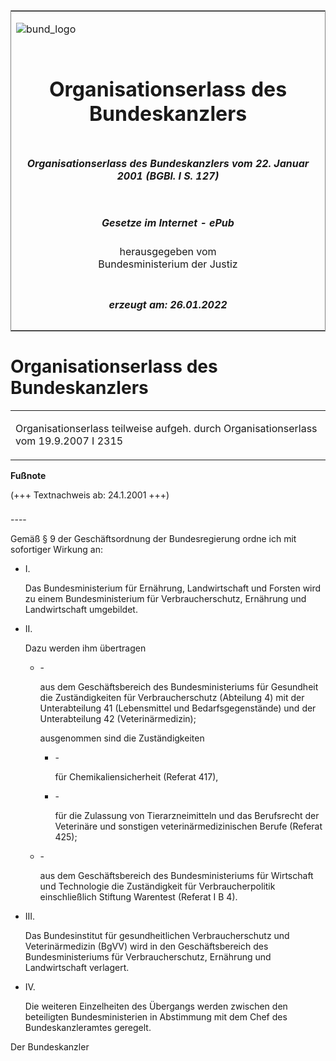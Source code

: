 <span id="DECKBLATT.html"></span>

<table border="0" frame="border" width="100%">

<tr valign="top">

<td align="left">

![bund\_logo](BfJ_2021_Web_de_de.gif)

</td>

<td align="right">

 

</td>

</tr>

<tr align="center" valign="middle">

<td colspan="2">

# Organisationserlass des Bundeskanzlers

</td>

</tr>

<tr align="center" valign="middle">

<td colspan="2">

##### Organisationserlass des Bundeskanzlers vom 22. Januar 2001 (BGBl. I S. 127)

</td>

</tr>

<tr align="center" valign="middle">

<td colspan="2">

  
  

##### Gesetze im Internet - ePub  
  
herausgegeben vom  
Bundesministerium der Justiz

</td>

</tr>

<tr align="center" valign="bottom">

<td colspan="2">

  
  

##### erzeugt am: 26.01.2022

</td>

</tr>

</table>

<span id="BJNR012700001.html"></span>

# Organisationserlass des Bundeskanzlers

<div>

<div class="jnhtml">

<table width="100%">

<colgroup>

<col width="10%">

</col>

<col width="90%">

</col>

</colgroup>

<tr>

<td class="StandkommentarAufh" colspan="2">

Organisationserlass teilweise aufgeh. durch Organisationserlass vom
19.9.2007 I 2315

</div>

</div>

</td>

</tr>

</table>

</div>

</div>

<div>

  
**Fußnote**

<div class="jnhtml">

<div>

<div class="jurAbsatz">

(+++ Textnachweis ab: 24.1.2001 +++)

</div>

</div>

</div>

</div>

<span id="BJNR012700001BJNE000100305.html"></span>

###   
\----

<div>

<div class="jnhtml">

<div>

<div class="jurAbsatz">

Gemäß § 9 der Geschäftsordnung der Bundesregierung ordne ich mit
sofortiger Wirkung an:

  - I.
    
    <div style="">
    
    Das Bundesministerium für Ernährung, Landwirtschaft und Forsten wird
    zu einem Bundesministerium für Verbraucherschutz, Ernährung und
    Landwirtschaft umgebildet.
    
    </div>

  - II.
    
    <div style="">
    
    Dazu werden ihm übertragen
    
      - \-
        
        <div style="">
        
        aus dem Geschäftsbereich des Bundesministeriums für Gesundheit
        die Zuständigkeiten für Verbraucherschutz (Abteilung 4) mit der
        Unterabteilung 41 (Lebensmittel und Bedarfsgegenstände) und der
        Unterabteilung 42 (Veterinärmedizin);
        
        </div>
        
        <div style="">
        
        ausgenommen sind die Zuständigkeiten
        
          - \-
            
            <div style="">
            
            für Chemikaliensicherheit (Referat 417),
            
            </div>
        
          - \-
            
            <div style="">
            
            für die Zulassung von Tierarzneimitteln und das Berufsrecht
            der Veterinäre und sonstigen veterinärmedizinischen Berufe
            (Referat 425);
            
            </div>
        
        </div>
    
      - \-
        
        <div style="">
        
        aus dem Geschäftsbereich des Bundesministeriums für Wirtschaft
        und Technologie die Zuständigkeit für Verbraucherpolitik
        einschließlich Stiftung Warentest (Referat I B 4).
        
        </div>
    
    </div>

  - III.
    
    <div style="">
    
    Das Bundesinstitut für gesundheitlichen Verbraucherschutz und
    Veterinärmedizin (BgVV) wird in den Geschäftsbereich des
    Bundesministeriums für Verbraucherschutz, Ernährung und
    Landwirtschaft verlagert.
    
    </div>

  - IV.
    
    <div style="">
    
    Die weiteren Einzelheiten des Übergangs werden zwischen den
    beteiligten Bundesministerien in Abstimmung mit dem Chef des
    Bundeskanzleramtes geregelt.
    
    </div>

</div>

<div class="jurAbsatz">

Der Bundeskanzler

</div>

</div>

</div>

</div>
